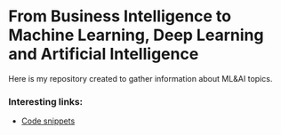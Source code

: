 # From Business Intelligence to Machine Learning, Deep Learning and Artificial Intelligence

Here is my repository created to gather information about ML&AI topics.


### Interesting links:
* [Code snippets](https://chrisalbon.com)
